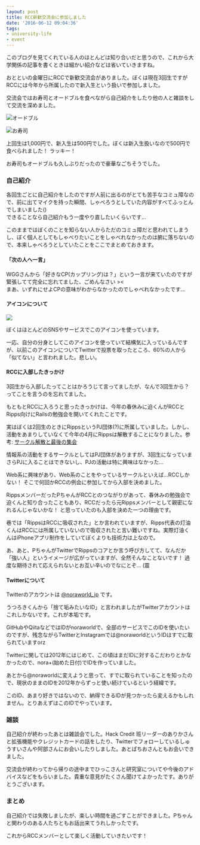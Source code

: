 ```yaml
---
layout: post
title: RCC新歓交流会に参加しました
date: '2016-06-12 09:04:36'
tags:
- university-life
- event
---
```


このブログを見てくれている人のほとんどは知り合いだと思うので、これから大学関係の記事を書くときは細かい紹介などは省いていきますね。

おとといの金曜日にRCCで新歓交流会がありました。ぼくは現在3回生ですがRCCには今年から所属したので新入生という扱いで参加しました。

交流会ではお寿司とオードブルを食べながら自己紹介をしたり他の人と雑談をして交流を深めました。

![オードブル](/content/images/2016/06/hors-d-oeuvre.jpg)

![お寿司](/content/images/2016/06/sushi.jpg)

上回生は1,000円で、新入生は500円でした。ぼくは新入生扱いなので500円で食べられました！ ラッキー！

お寿司もオードブルも久しぶりだったので豪華なごちそうでした。

### 自己紹介
各回生ごとに自己紹介をしたのですが人前に出るのがとても苦手なコミュ障なので、前に出てマイクを持った瞬間、しゃべろうとしていた内容がすべてふっとんでしまいました()  
できることなら自己紹介もう一度やり直したいくらいです…

このままではぼくのことを知らない人からただのコミュ障だと思われてしまうし、ぼく個人としてもしゃべりたいことをしゃべれなかったのは腑に落ちないので、本来しゃべろうとしていたことをここでまとめておきます。

#### 「次の人へ一言」
WGGさんから「好きなCP(カップリング)は？」という一言が来ていたのですが緊張してて完全に忘れてました、ごめんなさい ><  
まあ、いずれにせよCPの意味がわからなかったのでしゃべれなかったです…

#### アイコンについて
![](/content/images/2016/06/nora.png)

ぼくはほとんどのSNSやサービスでこのアイコンを使っています。

一応、自分の分身としてこのアイコンを使っていて結構気に入っているんですが、以前このアイコンについてTwitterで投票を取ったところ、60%の人から「似てない」と言われました。悲しい。

#### RCCに入部したきっかけ
3回生から入部したってことはかろうじて言ってましたが、なんで3回生から？ ってことを言うのを忘れてました。

もともとRCCに入ろうと思ったきっかけは、今年の春休みに迫くんがRCCとRipps向けにRailsの勉強会を開いてくれたことです。

実はぼくは2回生のときにRippsというPJ団体(?)に所属していました。しかし、活動をあまりしていなくて今年の4月にRippsは解散することになりました。参考: [サークル解散と最後の集会](http://blog.noraworld.jp/circle-breakup/)

情報系の活動をするサークルとしてはPJ団体がありますが、3回生になっていまさらPJに入ることはできないし、PJの活動は特に興味はなかった…

Web系に興味があり、Web系のことをやっているサークルといえば…RCCしかない！ そこで何回かRCCの例会に参加してから入部を決めました。

RippsメンバーだったPちゃんがRCCとのつながりがあって、春休みの勉強会で迫くんと知り合ったこともあり、RCCだったら元Rippsメンバーとして親密になれるんじゃないかな！ と思っていたのも入部を決めた一つの理由です。

巷では「RippsはRCCに吸収された」とか言われていますが、Ripps代表の灯油くんはRCCには所属していないので吸収されたと言い難いですね。実際灯油くんはiPhoneアプリ制作をしていてぼくよりも技術力は上なので。

あ、あと、PちゃんがTwitterでRippsのコアとか言う呼び方してて、なんだか「強い人」というイメージが広がっていますが、全然そんなことないです！ 過度な期待されて応えられないとお互い辛いのでなにとぞ… (震

#### Twitterについて
Twitterのアカウントは <a href="https://twitter.com/noraworld_jp" target="_blank">@noraworld_jp</a> です。

うつろきくんから「捨て垢みたいなID」と言われましたがTwitterアカウントはこれしかないです。これが本垢です。

GitHubやQiitaなどではIDがnoraworldで、全部のサービスでこのIDを使いたいのですが、残念ながらTwitterとInstagramでは@noraworldというIDはすでに取られていますorz

Twitterに関しては2012年にはじめて、この頃はまだIDに対するこだわりとかなかったので、nora+(始めた日付)でIDを作っていました。

あとから@noraworldに変えようと思って、すでに取られていることを知ったので、現状のままのIDを2012年からずっと使い続けているという経緯です。

このID、あまり好きではないので、納得できるIDが見つかったら変えるかもしれません。とりあえずはこのIDでやっています。

### 雑談
自己紹介が終わったあとは雑談会でした。Hack Credit 班リーダーのありかさんと拡張機能やクレジットカードの話をしたり、Twitterでフォローしているしゅうすいさんや阿部さんにお会いしたりしました。あとぱちおさんともお会いできました。

交流会が終わってから帰りの途中までひっこさんと研究室についてや今後のアドバイスなどをもらいました。貴重な意見がたくさん聞けてよかったです。ありがとうございます。

### まとめ
自己紹介では失敗しましたが、楽しい時間を過ごすことができました。Pちゃんと関わりのある人たちともお話出来てうれしかったです。

これからRCCメンバーとして楽しく活動していきたいです！